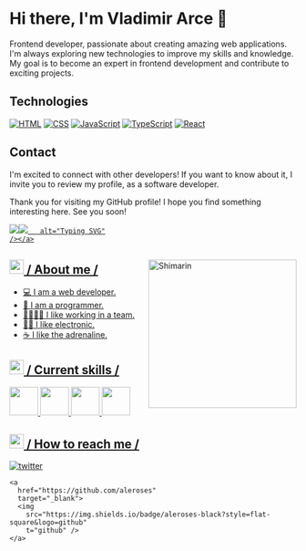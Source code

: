 
# Hi there, I'm Vladimir Arce 🦁

Frontend developer, passionate about creating amazing web applications. I'm always exploring new technologies to improve my skills and knowledge. My goal is to become an expert in frontend development and contribute to exciting projects.

## Technologies

[![HTML](https://img.shields.io/badge/HTML-5-orange.svg)](https://developer.mozilla.org/en-US/docs/Web/HTML) [![CSS](https://img.shields.io/badge/CSS-3-blue.svg)](https://developer.mozilla.org/en-US/docs/Web/CSS) [![JavaScript](https://img.shields.io/badge/JavaScript-ES6-yellow.svg)](https://developer.mozilla.org/en-US/docs/Web/JavaScript) [![TypeScript](https://img.shields.io/badge/TypeScript-5.2-blue.svg)](https://www.typescriptlang.org/) [![React](https://img.shields.io/badge/React-18.2.0-blue.svg)](https://reactjs.org/)

## Contact

I'm excited to connect with other developers! If you want to know about it, I invite you to review my profile, as a software developer. 

Thank you for visiting my GitHub profile! I hope you find something interesting here. See you soon!


<div>
  <div align="top">
    <a href="https://git.io/typing-svg"
      ><img
        src="https://git.io/typing-svg"><img src="https://readme-typing-svg.demolab.com?font=Fira+Code&pause=1000&center=&vCenter=&repeat=FALSO&random=FALSO&width=435&lines=Vladimir+Arce+I+am+a+senior+technologist+in+software+development.;How+vexingly+quick+daft+zebras+jump"
                                         
       alt="Typing SVG"
    /></a>
  </div>

<img
    align="right"
    width="260"
    alt="Shimarin"
    src="./assets/mf-heavy.gif" />

  <h2>
    <picture
      ><img src="./assets/about_me.gif" width="25px"
    /></picture>
    / About me /
  </h2>

  <ul>
    <li>💻 I am a web developer.</li> 
    <li>🚀 I am a programmer.</li> 
    <li>👨‍👩‍👧‍👧 I like working in a team.</li>
    <li>🤘🏽 I like electronic.</li>
    <li>☕ I like the adrenaline.</li>
  </ul>

  <h2>
    <picture
      ><img src="./assets/skills.gif" width="25px"
    /></picture>
    / Current skills /
  </h2>

  <div>
    <img src=".https://www.google.com/url?sa=i&url=https%3A%2F%2Fcoding-help.fandom.com%2Fwiki%2FHTML&psig=AOvVaw3ncvikdA08HvgVaWBqNvCz&ust=1705528403700000&source=images&cd=vfe&opi=89978449&ved=0CBIQjRxqFwoTCJD3qMny4oMDFQAAAAAdAAAAABAD" width="50px" />
    <img src="./assets/css.gif" width="50px" />
    <img src="./assets/js.gif" width="50px" />
    <img src="./assets/react.gif" width="50px" />
  </div>

<h2>
  <picture
    ><img
      src="./assets/hollor_knight3.gif"
      width="25px"
  /></picture>
  / How to reach me /
</h2>

<div align="left">
    <a
      href="https://twitter.com/alerxses"
      target="_blank">
      <img
        src="https://img.shields.io/badge/vladicode-22092C?style=flat-square&logo=x"
        alt="twitter" />
    </a>
    
    <a
      href="https://github.com/aleroses"
      target="_blank">
      <img
        src="https://img.shields.io/badge/aleroses-black?style=flat-square&logo=github"
        t="github" />
    </a>
    
  </div>
</div>
